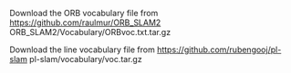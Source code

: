 Download the ORB vocabulary file from https://github.com/raulmur/ORB_SLAM2 ORB_SLAM2/Vocabulary/ORBvoc.txt.tar.gz

Download the line vocabulary file from https://github.com/rubengooj/pl-slam pl-slam/vocabulary/voc.tar.gz
